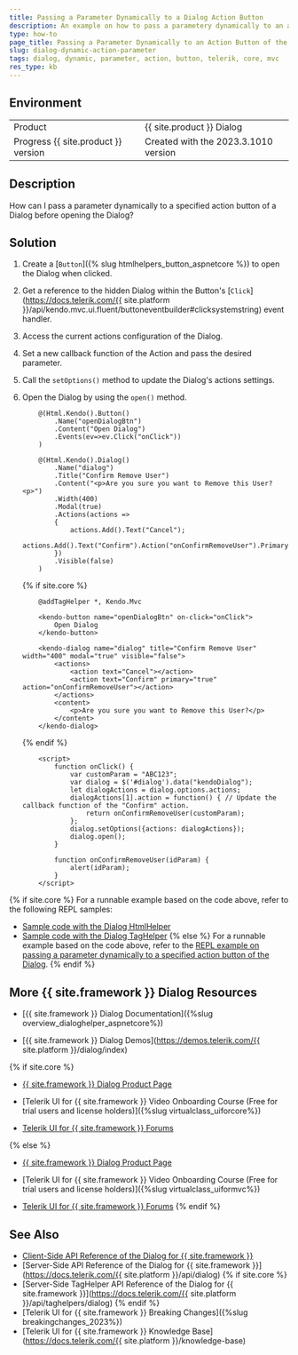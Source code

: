 ```yaml
---
title: Passing a Parameter Dynamically to a Dialog Action Button
description: An example on how to pass a parametery dynamically to an action button when using the Telerik UI for {{ site.framework }} Dialog.
type: how-to
page_title: Passing a Parameter Dynamically to an Action Button of the Dialog
slug: dialog-dynamic-action-parameter
tags: dialog, dynamic, parameter, action, button, telerik, core, mvc
res_type: kb
---
```


## Environment

<table>
 <tr>
  <td>Product</td>
  <td>{{ site.product }} Dialog</td>
 </tr>
 <tr>
  <td>Progress {{ site.product }} version</td>
  <td>Created with the 2023.3.1010 version</td>
 </tr>
</table>

## Description

How can I pass a parameter dynamically to a specified action button of a Dialog before opening the Dialog?

## Solution

1. Create a [`Button`]({% slug htmlhelpers_button_aspnetcore %}) to open the Dialog when clicked.
1. Get a reference to the hidden Dialog within the Button's [`Click`](https://docs.telerik.com/{{ site.platform }}/api/kendo.mvc.ui.fluent/buttoneventbuilder#clicksystemstring) event handler.
1. Access the current actions configuration of the Dialog.
1. Set a new callback function of the Action and pass the desired parameter.
1. Call the `setOptions()` method to update the Dialog's actions settings.
1. Open the Dialog by using the `open()` method.

    ```HtmlHelper
        @(Html.Kendo().Button()
            .Name("openDialogBtn")
            .Content("Open Dialog")
            .Events(ev=>ev.Click("onClick"))
        )

        @(Html.Kendo().Dialog()
            .Name("dialog")
            .Title("Confirm Remove User")
            .Content("<p>Are you sure you want to Remove this User?<p>")
            .Width(400)
            .Modal(true)
            .Actions(actions =>
            {
                actions.Add().Text("Cancel");
                actions.Add().Text("Confirm").Action("onConfirmRemoveUser").Primary(true);
            })
            .Visible(false)
        )
    ```
    {% if site.core %}
    ```TagHelper
        @addTagHelper *, Kendo.Mvc

        <kendo-button name="openDialogBtn" on-click="onClick">
            Open Dialog
        </kendo-button>

        <kendo-dialog name="dialog" title="Confirm Remove User" width="400" modal="true" visible="false">
            <actions>            
                <action text="Cancel"></action>
                <action text="Confirm" primary="true" action="onConfirmRemoveUser"></action>
            </actions>
            <content>
                <p>Are you sure you want to Remove this User?</p>
            </content>
        </kendo-dialog>
    ```
    {% endif %}
    ```JS script
        <script>
            function onClick() {
                var customParam = "ABC123";
                var dialog = $('#dialog').data("kendoDialog");
                let dialogActions = dialog.options.actions;
                dialogActions[1].action = function() { // Update the callback function of the "Confirm" action.
                    return onConfirmRemoveUser(customParam);
                };
                dialog.setOptions({actions: dialogActions});
                dialog.open();
            }

            function onConfirmRemoveUser(idParam) {
                alert(idParam);
            }
        </script>
    ```

{% if site.core %}
For a runnable example based on the code above, refer to the following REPL samples:

* [Sample code with the Dialog HtmlHelper](https://netcorerepl.telerik.com/wRFacjOW08flKnDM08)
* [Sample code with the Dialog TagHelper](https://netcorerepl.telerik.com/QnlYwZus08humtSF55)
{% else %}
For a runnable example based on the code above, refer to the [REPL example on passing a parameter dynamically to a specified action button of the Dialog](https://netcorerepl.telerik.com/wRFacjOW08flKnDM08).
{% endif %}

## More {{ site.framework }} Dialog Resources

* [{{ site.framework }} Dialog Documentation]({%slug overview_dialoghelper_aspnetcore%})

* [{{ site.framework }} Dialog Demos](https://demos.telerik.com/{{ site.platform }}/dialog/index)

{% if site.core %}
* [{{ site.framework }} Dialog Product Page](https://www.telerik.com/aspnet-core-ui/dialog)

* [Telerik UI for {{ site.framework }} Video Onboarding Course (Free for trial users and license holders)]({%slug virtualclass_uiforcore%})

* [Telerik UI for {{ site.framework }} Forums](https://www.telerik.com/forums/aspnet-core-ui)

{% else %}
* [{{ site.framework }} Dialog Product Page](https://www.telerik.com/aspnet-mvc/dialog-for-mvc)

* [Telerik UI for {{ site.framework }} Video Onboarding Course (Free for trial users and license holders)]({%slug virtualclass_uiformvc%})

* [Telerik UI for {{ site.framework }} Forums](https://www.telerik.com/forums/aspnet-mvc)
{% endif %}

## See Also

* [Client-Side API Reference of the Dialog for {{ site.framework }}](https://docs.telerik.com/kendo-ui/api/javascript/ui/dialog)
* [Server-Side API Reference of the Dialog for {{ site.framework }}](https://docs.telerik.com/{{ site.platform }}/api/dialog)
{% if site.core %}
* [Server-Side TagHelper API Reference of the Dialog for {{ site.framework }}](https://docs.telerik.com/{{ site.platform }}/api/taghelpers/dialog)
{% endif %}
* [Telerik UI for {{ site.framework }} Breaking Changes]({%slug breakingchanges_2023%})
* [Telerik UI for {{ site.framework }} Knowledge Base](https://docs.telerik.com/{{ site.platform }}/knowledge-base)

